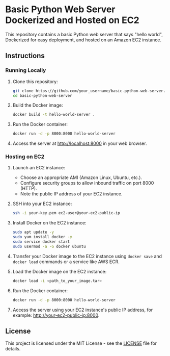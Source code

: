 # Basic Python Web Server Dockerized and Hosted on EC2

This repository contains a basic Python web server that says "hello world", Dockerized for easy deployment, and hosted on an Amazon EC2 instance.

## Instructions

### Running Locally

1. Clone this repository:

    ```bash
    git clone https://github.com/your_username/basic-python-web-server.git
    cd basic-python-web-server
    ```

2. Build the Docker image:

    ```bash
    docker build -t hello-world-server .
    ```

3. Run the Docker container:

    ```bash
    docker run -d -p 8000:8000 hello-world-server
    ```

4. Access the server at [http://localhost:8000](http://localhost:8000) in your web browser.

### Hosting on EC2

1. Launch an EC2 instance:

    - Choose an appropriate AMI (Amazon Linux, Ubuntu, etc.).
    - Configure security groups to allow inbound traffic on port 8000 (HTTP).
    - Note the public IP address of your EC2 instance.

2. SSH into your EC2 instance:

    ```bash
    ssh -i your-key.pem ec2-user@your-ec2-public-ip
    ```

3. Install Docker on the EC2 instance:

    ```bash
    sudo apt update -y
    sudo yum install docker -y
    sudo service docker start
    sudo usermod -a -G docker ubuntu
    ```

4. Transfer your Docker image to the EC2 instance using `docker save` and `docker load` commands or a service like AWS ECR.

5. Load the Docker image on the EC2 instance:

    ```bash
    docker load -i <path_to_your_image.tar>
    ```

6. Run the Docker container:

    ```bash
    docker run -d -p 8000:8000 hello-world-server
    ```

7. Access the server using your EC2 instance's public IP address, for example: [http://your-ec2-public-ip:8000](http://your-ec2-public-ip:8000).

## License

This project is licensed under the MIT License - see the [LICENSE](LICENSE) file for details.
